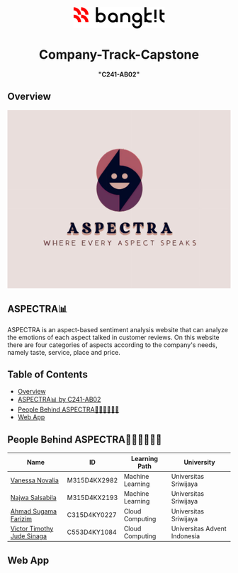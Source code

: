 <!-- README.md -->
<link rel="stylesheet" type="text/css" href="styles.css">

<div align="center">
  <img src="https://github.com/C241-AB02-Bizzagi/.github/blob/main/imagess/bangkitlogo.png?raw=true" alt="Bangkit Logo">
  <h1>Company-Track-Capstone</h1>
  <p><strong>"C241-AB02"</strong></p>
</div>

## Overview
 <img src="https://github.com/C241-AB02-Bizzagi/.github/blob/main/imagess/Aspectra%20Logo.jpg?raw=true">

## ASPECTRA📊 

ASPECTRA is an aspect-based sentiment analysis website that can analyze the emotions of each aspect talked in customer reviews. On this website there are four categories of aspects according to the company's needs, namely taste, service, place and price.

## Table of Contents
- [Overview](#overview)
- [ASPECTRA📊 by C241-AB02](#aspectra-by-c241-ab02)
- [People Behind ASPECTRA👨🏻‍💻👩🏻‍💻](#people-behind-aspectra)
- [Web App](#web-app)


## People Behind ASPECTRA👨🏻‍💻👩🏻‍💻

| Name | ID | Learning Path | University |
| --- | --- | --- | --- |
| [Vanessa Novalia](https://www.linkedin.com/in/vanessanovalia) | M315D4KX2982 | Machine Learning | Universitas Sriwijaya |
| [Najwa Salsabila](https://www.linkedin.com/in/najwas) | M315D4KX2193 | Machine Learning | Universitas Sriwijaya |
| [Ahmad Sugama Farizim](https://www.linkedin.com/in/ahmad-sugama-farizim-235677295/) | C315D4KY0227 | Cloud Computing | Universitas Sriwijaya |
| [Victor Timothy Jude Sinaga](https://www.linkedin.com/in/victor-timothy-jude-sinaga-94892327b/) | C553D4KY1084 | Cloud Computing | Universitas Advent Indonesia |

## Web App

